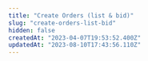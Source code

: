 ```yaml
---
title: "Create Orders (list & bid)"
slug: "create-orders-list-bid"
hidden: false
createdAt: "2023-04-07T19:53:52.400Z"
updatedAt: "2023-08-10T17:43:56.110Z"
---
```

